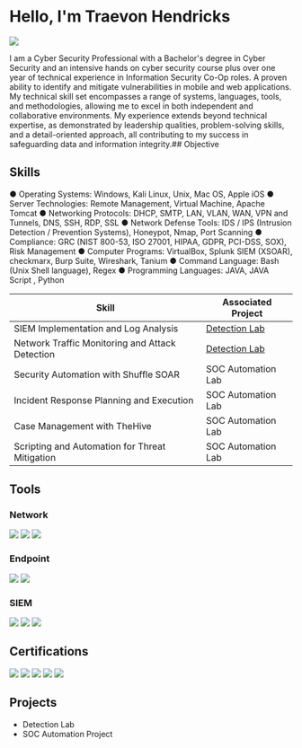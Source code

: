 # Hello, I'm Traevon Hendricks
<a href="https://linkedin.com/in/Traevon-Hendricks/"><img src="https://img.shields.io/badge/-LinkedIn-0072b1?&style=for-the-badge&logo=linkedin&logoColor=white" /></a>

I am a Cyber Security Professional with a Bachelor's degree in Cyber Security and an intensive hands on cyber security course plus over one year of technical experience in Information Security Co-Op roles. A proven ability to identify and mitigate vulnerabilities in mobile and web applications. My technical skill set encompasses a range of systems, languages, tools, and methodologies, allowing me to excel in both independent and collaborative environments. My experience extends beyond technical expertise, as demonstrated by leadership qualities, problem-solving skills, and a detail-oriented approach, all contributing to my success in safeguarding data and information integrity.## Objective



## Skills

● Operating Systems: Windows, Kali Linux, Unix, Mac OS, Apple iOS
● Server Technologies: Remote Management, Virtual Machine, Apache Tomcat
● Networking Protocols: DHCP, SMTP, LAN, VLAN, WAN, VPN and Tunnels, DNS, SSH, RDP, SSL
● Network Defense Tools: IDS / IPS (Intrusion Detection / Prevention Systems), Honeypot, Nmap, Port Scanning
● Compliance: GRC (NIST 800-53, ISO 27001, HIPAA, GDPR, PCI-DSS, SOX), Risk Management
● Computer Programs: VirtualBox, Splunk SIEM (XSOAR), checkmarx, Burp Suite, Wireshark, Tanium
● Command Language: Bash (Unix Shell language), Regex
● Programming Languages: JAVA, JAVA Script , Python

| Skill                                         | Associated Project         |
|-----------------------------------------------|----------------------------|
| SIEM Implementation and Log Analysis          | <a href="https://google.com">Detection Lab</a>|
| Network Traffic Monitoring and Attack Detection | <a href="https://google.com">Detection Lab</a>|
| Security Automation with Shuffle SOAR         | SOC Automation Lab|
| Incident Response Planning and Execution      | SOC Automation Lab|
| Case Management with TheHive                  | SOC Automation Lab|
| Scripting and Automation for Threat Mitigation | SOC Automation Lab|

## Tools


### Network
<div>
    <img src="https://img.shields.io/badge/-Wireshark-1679A7?&style=for-the-badge&logo=Wireshark&logoColor=white" />
    <img src="https://img.shields.io/badge/-Suricata-EF3B2D?&style=for-the-badge&logo=Suricata&logoColor=white" />
    <img src="https://img.shields.io/badge/-Zeek-777BB4?&style=for-the-badge&logo=Zeek&logoColor=white" />
</div>

### Endpoint
<div>
    <img src="https://img.shields.io/badge/-Microsoft_Defender_for_Endpoint-00A4EF?&style=for-the-badge&logo=Microsoft&logoColor=white" />
    <img src="https://img.shields.io/badge/-Velociraptor-4B275F?&style=for-the-badge&logo=Velociraptor&logoColor=white" />
</div>

### SIEM
<div>
    <img src="https://img.shields.io/badge/-Microsoft_Sentinel-0078D4?&style=for-the-badge&logo=Microsoft&logoColor=white" />
    <img src="https://img.shields.io/badge/-Splunk-000000?&style=for-the-badge&logo=Splunk&logoColor=white" />
    <img src="https://img.shields.io/badge/-Elastic-005571?&style=for-the-badge&logo=Elastic&logoColor=white" />
</div>

## Certifications
<div>
<img src="https://img.shields.io/badge/-Security%2B-FF0000?&style=for-the-badge&logo=CompTIA&logoColor=white" />
<img src="https://img.shields.io/badge/-Network%2B-007ACC?&style=for-the-badge&logo=CompTIA&logoColor=white" />
<img src="https://img.shields.io/badge/-A%2B-4D4D4D?&style=for-the-badge&logo=CompTIA&logoColor=white" />
<img src="https://img.shields.io/badge/-CDSA-006400?&style=for-the-badge&logoColor=white" />
<img src="https://img.shields.io/badge/-CCD-000080?&style=for-the-badge&logoColor=white" />
</div>

## Projects
- Detection Lab
- SOC Automation Project
